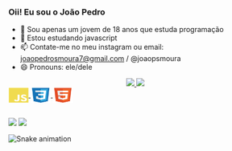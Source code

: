 ### Oii! Eu sou o João Pedro


- 🔭 Sou apenas um jovem de 18 anos que estuda programação
- 🌱 Estou estudando javascript
- 📫 Contate-me no meu instagram ou email: joaopedrosmoura7@gmail.com / @joaopsmoura
- 😄 Pronouns: ele/dele

<div align="center">
  <a href="https://github.com/its-jaypi">
  <img height="180em" src="https://github-readme-stats.vercel.app/api?username=its-jaypi&show_icons=true&theme=radical&include_all_commits=true&count_private=true"/>
  <img height="180em" src="https://github-readme-stats.vercel.app/api/top-langs/?username=its-jaypi&layout=compact&langs_count=7&theme=radical"/>
</div>
  
  <div>
  <img align="center" alt="Rafa-Js" height="30" width="40" src="https://raw.githubusercontent.com/devicons/devicon/master/icons/javascript/javascript-plain.svg">
   <img align="center" alt="Rafa-CSS" height="30" width="40" src="https://raw.githubusercontent.com/devicons/devicon/master/icons/css3/css3-original.svg">
  <img align="center" alt="Rafa-HTML" height="30" width="40" src="https://raw.githubusercontent.com/devicons/devicon/master/icons/html5/html5-original.svg">
</div>
  
  ##
  
  <div> 
  
  <a href="https://www.instagram.com/jpdroosm/" target="_blank"><img src="https://img.shields.io/badge/-Instagram-%23E4405F?style=for-the-badge&logo=instagram&logoColor=white" target="_blank"></a>
  <a href = "mailto:jpmoura866@gmail.com"><img src="https://img.shields.io/badge/-Gmail-%23333?style=for-the-badge&logo=gmail&logoColor=white" target="_blank"></a>
 
  ![Snake animation](https://github.com/its-jaypi/its-jaypi/blob/output/github-contribution-grid-snake.svg)
 
</div>

